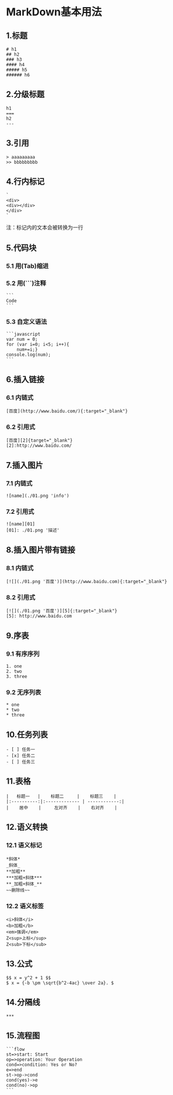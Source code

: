 # MarkDown基本用法

## 1.标题
	# h1
	## h2
	### h3
	#### h4
	##### h5
	###### h6

## 2.分级标题
	h1
	===
	h2
	---

## 3.引用
	> aaaaaaaaa
	>> bbbbbbbbb

## 4.行内标记
	`
	<div>   
	<div></div>
	</div>
	`
注：标记内的文本会被转换为一行

##  5.代码块
### 5.1 用(Tab)缩进
### 5.2 用(\`\`\`)注释
	```
	Code
	```
### 5.3 自定义语法
	```javascript
	var num = 0;
	for (var i=0; i<5; i++){
		num+=i;}
	console.log(num);
	```

## 6.插入链接
### 6.1 内链式
	[百度](http://www.baidu.com/){:target="_blank"}
### 6.2 引用式
	[百度][2]{target="_blank"}
	[2]:http://www.baidu.com/

## 7.插入图片
### 7.1 内链式
	![name](./01.png 'info')
### 7.2 引用式
	![name][01]
	[01]: ./01.png '描述'

## 8.插入图片带有链接
### 8.1 内链式
	[![](./01.png '百度')](http://www.baidu.com){:target="_blank"} 
### 8.2 引用式
	[![](./01.png '百度')][5]{:target="_blank"}
	[5]: http://www.baidu.com

## 9.序表
### 9.1 有序序列
	1. one
	2. two
	3. three
### 9.2 无序列表
	* one
	* two
	* three

## 10.任务列表
	- [ ] 任务一
	- [x] 任务二 
	- [ ] 任务三

## 11.表格
	|   标题一   |    标题二     |    标题三    |
	|:----------:|:------------- | ------------:|
	|    居中    |     左对齐    |    右对齐    |
	
## 12.语义转换
### 12.1 语义标记
	*斜体*
	_斜体_
	**加粗**
	***加粗+斜体***
	**_加粗+斜体_**
	~~删除线~~
### 12.2 语义标签
	<i>斜体</i>
	<b>加粗</b>
	<em>强调</em>
	Z<sup>上标</sup>
	Z<sub>下标</sub>

## 13.公式
	$$ x = y^2 + 1 $$
	$ x = {-b \pm \sqrt{b^2-4ac} \over 2a}. $
	
## 14.分隔线
	***
	
## 15.流程图
	```flow
	st=>start: Start
	op=>operation: Your Operation
	cond=>condition: Yes or No?
	e=>end
	st->op->cond
	cond(yes)->e
	cond(no)->op
	```